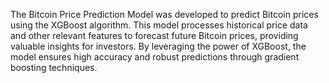 The Bitcoin Price Prediction Model was developed to predict Bitcoin prices using the XGBoost algorithm. This model processes historical price data and other relevant features to forecast future Bitcoin prices, providing valuable insights for investors. By leveraging the power of XGBoost, the model ensures high accuracy and robust predictions through gradient boosting techniques.
